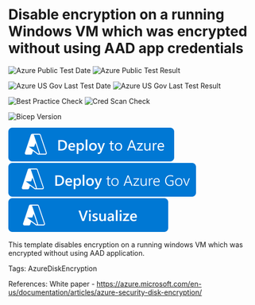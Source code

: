 # Disable encryption on a running Windows VM which was encrypted without using AAD app credentials

![Azure Public Test Date](https://azurequickstartsservice.blob.core.windows.net/badges/quickstarts/microsoft.compute/decrypt-running-windows-vm-without-aad/PublicLastTestDate.svg)
![Azure Public Test Result](https://azurequickstartsservice.blob.core.windows.net/badges/quickstarts/microsoft.compute/decrypt-running-windows-vm-without-aad/PublicDeployment.svg)

![Azure US Gov Last Test Date](https://azurequickstartsservice.blob.core.windows.net/badges/quickstarts/microsoft.compute/decrypt-running-windows-vm-without-aad/FairfaxLastTestDate.svg)
![Azure US Gov Last Test Result](https://azurequickstartsservice.blob.core.windows.net/badges/quickstarts/microsoft.compute/decrypt-running-windows-vm-without-aad/FairfaxDeployment.svg)

![Best Practice Check](https://azurequickstartsservice.blob.core.windows.net/badges/quickstarts/microsoft.compute/decrypt-running-windows-vm-without-aad/BestPracticeResult.svg)
![Cred Scan Check](https://azurequickstartsservice.blob.core.windows.net/badges/quickstarts/microsoft.compute/decrypt-running-windows-vm-without-aad/CredScanResult.svg)

![Bicep Version](https://azurequickstartsservice.blob.core.windows.net/badges/quickstarts/microsoft.compute/decrypt-running-windows-vm-without-aad/BicepVersion.svg)

[![Deploy To Azure](https://raw.githubusercontent.com/Azure/azure-quickstart-templates/master/1-CONTRIBUTION-GUIDE/images/deploytoazure.svg?sanitize=true)](https://portal.azure.com/#create/Microsoft.Template/uri/https%3A%2F%2Fraw.githubusercontent.com%2FAzure%2Fazure-quickstart-templates%2Fmaster%2Fquickstarts%2Fmicrosoft.compute%2Fdecrypt-running-windows-vm-without-aad%2Fazuredeploy.json)
[![Deploy To Azure US Gov](https://raw.githubusercontent.com/Azure/azure-quickstart-templates/master/1-CONTRIBUTION-GUIDE/images/deploytoazuregov.svg?sanitize=true)](https://portal.azure.us/#create/Microsoft.Template/uri/https%3A%2F%2Fraw.githubusercontent.com%2FAzure%2Fazure-quickstart-templates%2Fmaster%2Fquickstarts%2Fmicrosoft.compute%2Fdecrypt-running-windows-vm-without-aad%2Fazuredeploy.json)
[![Visualize](https://raw.githubusercontent.com/Azure/azure-quickstart-templates/master/1-CONTRIBUTION-GUIDE/images/visualizebutton.svg?sanitize=true)](http://armviz.io/#/?load=https%3A%2F%2Fraw.githubusercontent.com%2FAzure%2Fazure-quickstart-templates%2Fmaster%2Fquickstarts%2Fmicrosoft.compute%2Fdecrypt-running-windows-vm-without-aad%2Fazuredeploy.json)

This template disables encryption on a running windows VM which was encrypted without using AAD application.

Tags: AzureDiskEncryption

References:
White paper - https://azure.microsoft.com/en-us/documentation/articles/azure-security-disk-encryption/

